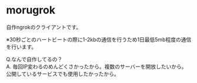 # morugrok
自作ngrokのクライアントです。

※30秒ごとのハートビートの際に1-2kbの通信を行うため1日最低5mb程度の通信を行います。

Q.なんで自作してるの？<br>
A. 毎回IP変わるのめんどくさかったから。複数のサーバーを開放したいから。公開しているサービスでも使用したかったから。

